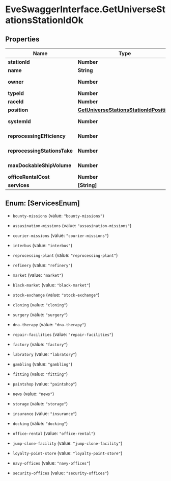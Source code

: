 # EveSwaggerInterface.GetUniverseStationsStationIdOk

## Properties
Name | Type | Description | Notes
------------ | ------------- | ------------- | -------------
**stationId** | **Number** | station_id integer | 
**name** | **String** | name string | 
**owner** | **Number** | ID of the corporation that controls this station | [optional] 
**typeId** | **Number** | type_id integer | 
**raceId** | **Number** | race_id integer | [optional] 
**position** | [**GetUniverseStationsStationIdPosition**](GetUniverseStationsStationIdPosition.md) |  | 
**systemId** | **Number** | The solar system this station is in | 
**reprocessingEfficiency** | **Number** | reprocessing_efficiency number | 
**reprocessingStationsTake** | **Number** | reprocessing_stations_take number | 
**maxDockableShipVolume** | **Number** | max_dockable_ship_volume number | 
**officeRentalCost** | **Number** | office_rental_cost number | 
**services** | **[String]** | services array | 


<a name="[ServicesEnum]"></a>
## Enum: [ServicesEnum]


* `bounty-missions` (value: `"bounty-missions"`)

* `assasination-missions` (value: `"assasination-missions"`)

* `courier-missions` (value: `"courier-missions"`)

* `interbus` (value: `"interbus"`)

* `reprocessing-plant` (value: `"reprocessing-plant"`)

* `refinery` (value: `"refinery"`)

* `market` (value: `"market"`)

* `black-market` (value: `"black-market"`)

* `stock-exchange` (value: `"stock-exchange"`)

* `cloning` (value: `"cloning"`)

* `surgery` (value: `"surgery"`)

* `dna-therapy` (value: `"dna-therapy"`)

* `repair-facilities` (value: `"repair-facilities"`)

* `factory` (value: `"factory"`)

* `labratory` (value: `"labratory"`)

* `gambling` (value: `"gambling"`)

* `fitting` (value: `"fitting"`)

* `paintshop` (value: `"paintshop"`)

* `news` (value: `"news"`)

* `storage` (value: `"storage"`)

* `insurance` (value: `"insurance"`)

* `docking` (value: `"docking"`)

* `office-rental` (value: `"office-rental"`)

* `jump-clone-facility` (value: `"jump-clone-facility"`)

* `loyalty-point-store` (value: `"loyalty-point-store"`)

* `navy-offices` (value: `"navy-offices"`)

* `security-offices` (value: `"security-offices"`)




